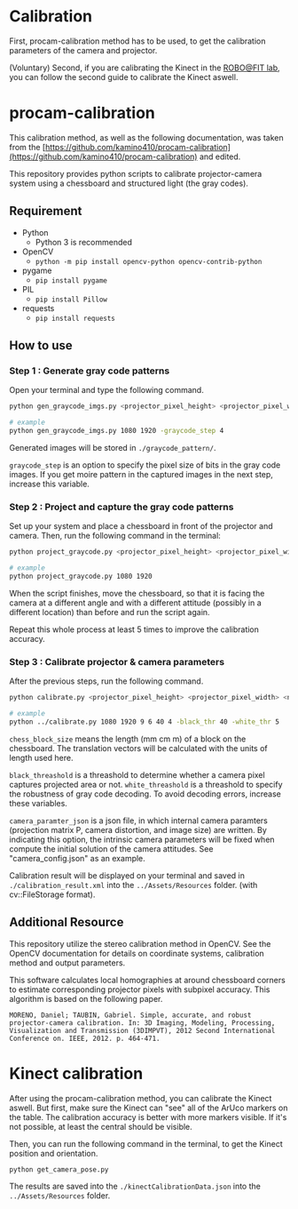 # Calibration

First, procam-calibration method has to be used, to get the calibration parameters of the camera and projector.

(Voluntary) Second, if you are calibrating the Kinect in the [ROBO@FIT lab](https://www.fit.vut.cz/research/group/robo/equipment/.cs), you can follow the second guide to calibrate the Kinect aswell.

# procam-calibration

This calibration method, as well as the following documentation, was taken from the [https://github.com/kamino410/procam-calibration](https://github.com/kamino410/procam-calibration) and edited.

This repository provides python scripts to calibrate projector-camera system using a chessboard and structured light (the gray codes).

## Requirement

* Python
    * Python 3 is recommended
* OpenCV
    * `python -m pip install opencv-python opencv-contrib-python`
* pygame
    * `pip install pygame`
* PIL
    * `pip install Pillow`
* requests
    * `pip install requests`

## How to use
### Step 1 : Generate gray code patterns

Open your terminal and type the following command.

```sh
python gen_graycode_imgs.py <projector_pixel_height> <projector_pixel_width> [-graycode_step <graycode_step(default=1)>]

# example
python gen_graycode_imgs.py 1080 1920 -graycode_step 4
```

Generated images will be stored in `./graycode_pattern/`.

`graycode_step` is an option to specify the pixel size of bits in the gray code images.
If you get moire pattern in the captured images in the next step, increase this variable.

### Step 2 : Project and capture the gray code patterns

Set up your system and place a chessboard in front of the projector and camera. Then, run the following command in the terminal:

```sh
python project_graycode.py <projector_pixel_height> <projector_pixel_width>

# example
python project_graycode.py 1080 1920
```

When the script finishes, move the chessboard, so that it is facing the camera at a different angle and with a different attitude (possibly in a different location) than before and run the script again.

Repeat this whole process at least 5 times to improve the calibration accuracy.

### Step 3 : Calibrate projector & camera parameters

After the previous steps, run the following command.

```sh
python calibrate.py <projector_pixel_height> <projector_pixel_width> <num_chess_corners_vert> <num_chess_corners_hori> <chess_block_size> <graycode_step> [-black_thr <black_thr(default=40)>] [-white_thr <white_thr(default=5)>][-camera <camera_parameter_json>]

# example
python ../calibrate.py 1080 1920 9 6 40 4 -black_thr 40 -white_thr 5
```

`chess_block_size` means the length (mm cm m) of a block on the chessboard.
The translation vectors will be calculated with the units of length used here.

`black_threashold` is a threashold to determine whether a camera pixel captures projected area or not.
`white_threashold` is a threashold to specify the robustness of gray code decoding.
To avoid decoding errors, increase these variables.

`camera_paramter_json` is a json file, in which internal camera paramters (projection matrix P, camera distortion, and image size) are written.
By indicating this option, the intrinsic camera parameters will be fixed when compute the initial solution of the camera attitudes.
See "camera_config.json" as an example.

Calibration result will be displayed on your terminal and saved in `./calibration_result.xml` into the `../Assets/Resources` folder. (with cv::FileStorage format).

## Additional Resource

This repository utilize the stereo calibration method in OpenCV. See the OpenCV documentation for details on coordinate systems, calibration method and output parameters.

This software calculates local homographies at around chessboard corners to estimate corresponding projector pixels with subpixel accuracy.
This algorithm is based on the following paper.

```
MORENO, Daniel; TAUBIN, Gabriel. Simple, accurate, and robust projector-camera calibration. In: 3D Imaging, Modeling, Processing, Visualization and Transmission (3DIMPVT), 2012 Second International Conference on. IEEE, 2012. p. 464-471.
```

# Kinect calibration

After using the procam-calibration method, you can calibrate the Kinect aswell.
But first, make sure the Kinect can "see" all of the ArUco markers on the table. The calibration accuracy is better with more markers visible. If it's not possible, at least the central should be visible.

Then, you can run the following command in the terminal, to get the Kinect position and orientation.

```sh
python get_camera_pose.py
```

The results are saved into the `./kinectCalibrationData.json` into the `../Assets/Resources` folder.
